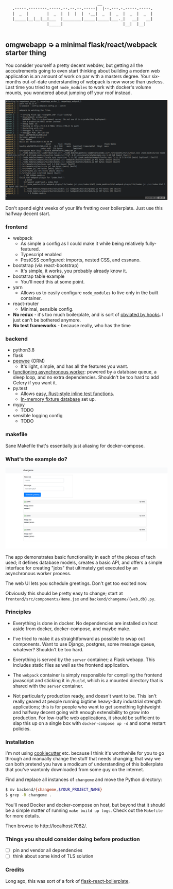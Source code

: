 ```
                                        __                      
   .-----.--------.-----.--.--.--.-----|  |--.---.-.-----.-----.
   |  _  |        |  _  |  |  |  |  -__|  _  |  _  |  _  |  _  |
   |_____|__|__|__|___  |________|_____|_____|___._|   __|   __|
                  |_____|                          |__|  |__|   
                                                                
```

## omgwebapp ➭ a minimal flask/react/webpack starter thing


You consider yourself a pretty decent webdev, but getting all the accoutrements going
to even start thinking about building a modern web application is an amount of work on
par with a masters degree. Your six-months out-of-date understanding of webpack is now
worse than useless. Last time you tried to get `node_modules` to work with docker's
volume mounts, you wondered about jumping off your roof instead. 


![if you lived here you'd be home by now](assets/console.png)

Don't spend eight weeks of your life fretting over boilerplate. Just use this halfway
decent start.


### frontend 

- webpack
  - As simple a config as I could make it while being relatively fully-featured.
  - Typescript enabled
  - PostCSS configured: imports, nested CSS, and cssnano.
- bootstrap (via react-bootstrap)
  - It's simple, it works, you probably already know it.
- bootstrap table example
  - You'll need this at some point.
- yarn
  - Allows us to easily configure `node_modules` to live only in the built container.
- react-router
  - Minimal, sensible config.
- **No redux** - it's too much boilerplate, and is sort of
  [obviated by hooks](https://blog.logrocket.com/use-hooks-and-context-not-react-and-redux/). 
  I just can't be bothered anymore.
- **No test frameworks** - because really, who has the time

### backend

- python3.8
- flask
- [peewee](http://docs.peewee-orm.com/en/latest/peewee/) (ORM)
  - It's light, simple, and has all the features you want.
- [functioning asynchronous
  worker](https://github.com/jamesob/omgwebapp/blob/master/backend/changeme/worker.py):
  powered by a database queue, a sleep loop, and
  no extra dependencies. Shouldn't be too hard to add Celery if you want it.
- py.test
  - Allows [easy, Rust-style inline test functions](https://github.com/jamesob/omgwebapp/commit/cfc04617c0dffabcae0c1edde4a7cc3417204651#diff-7002a6dda08096d34c21a6f182274de1R89-R122).
  - [In-memory fixture
    database](https://github.com/jamesob/omgwebapp/commit/cfc04617c0dffabcae0c1edde4a7cc3417204651#diff-a7c56826844ee9ea851d1b5fe95e6413R7-R17) set up.
- mypy
  - TODO
- sensible logging config
  - TODO

### makefile

Sane Makefile that's essentially just aliasing for docker-compose.


### What's the example do?

![here it is](assets/screenshot.png)

The app demonstrates basic functionality in each of the pieces of tech used; it defines
database models, creates a basic API, and offers a simple interface for creating "jobs"
that ultimately get executed by an asynchronous worker process.

The web UI lets you schedule greetings. Don't get too excited now.

Obviously this should be pretty easy to change; start at
`frontend/src/components/Home.jsx` and `backend/changeme/{web,db}.py`.

### Principles

- Everything is done in docker. No dependencies are installed on host aside from 
  docker, docker-compose, and maybe make.

- I've tried to make it as straightforward as possible to swap out components. Want to
  use Django, postgres, some message queue, whatever? Shouldn't be too hard.

- Everything is served by the `server` container; a Flask webapp. This includes static
  files as well as the frontend application.

- The `webpack` container is simply responsible for compiling the frontend javascript
  and sticking it in `/build`, which is a mounted directory that is shared with the
  `server` container.

- Not particularly production ready, and doesn't want to be. 
  This isn't really geared at people running bigtime
  heavy-duty industrial strength applications; this is for people who want to get
  something lightweight and halfway decent going with enough extensibility to grow
  into production. For low-traffic web applications, it should be sufficient to slap
  this up on a single box with `docker-compose up -d` and some restart policies.

### Installation
 
I'm not using [cookiecutter](https://github.com/cookiecutter/cookiecutter) etc. because
I think it's worthwhile for you to go through and manually change the stuff that needs
changing; that way we can both pretend you have a modicum of understanding of this
boilerplate that you've wantonly downloaded from some guy on the internet.
 
Find and replace all instances of `changeme` and move the Python directory:
```sh
$ mv backend/{changeme,$YOUR_PROJECT_NAME}
$ grep -R changeme .
```

You'll need Docker and docker-compose on host, but beyond that it should be a simple
matter of running `make build up logs`. Check out the `Makefile` for more
details.

Then browse to http://localhost:7082/.

### Things you should consider doing before production

- [ ] pin and vendor all dependencies
- [ ] think about some kind of TLS solution

### Credits

Long ago, this was sort of a fork of
[flask-react-boilerplate](https://github.com/YaleDHLab/flask-react-boilerplate).
